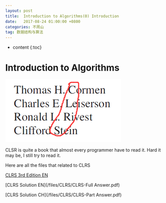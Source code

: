 ```yaml
---
layout: post
title:  Introduction to Algorithms(0) Introduction
date:   2017-08-24 01:00:00 +0800
categories: 不周山
tag: 数据结构与算法
---
```



* content
{:toc}

# Introduction to Algorithms
![](/images/TIM截图20170822110218.png)

CLSR is quite a book that almost every programmer have to read it. Hard it may be, I still try to read it.

Here are all the files that related to CLRS

[CLRS 3rd Edition EN](/files/CLRS/CLRS-EN.pdf)

[CLRS Solution EN](/files/CLRS/CLRS-Full Answer.pdf)

[CLRS Solution CH](/files/CLRS/CLRS-Part Answer.pdf)
